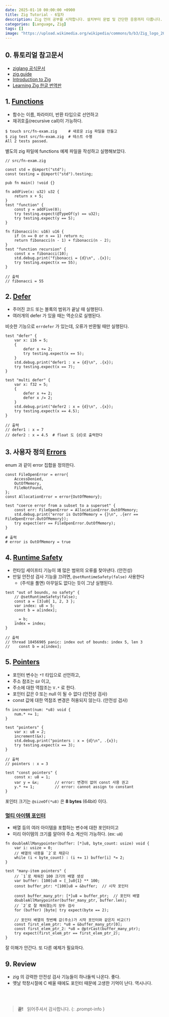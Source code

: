 ```yaml
---
date: 2025-01-10 00:00:00 +0900
title: Zig Tutorial - 6일차
description: Zig 언어 공부를 시작합니다. 설치부터 문법 및 간단한 응용까지 다룹니다.
categories: [Language, Zig]
tags: []
image: "https://upload.wikimedia.org/wikipedia/commons/b/b3/Zig_logo_2020.svg"
---
```


## 0. 튜토리얼 참고문서

- [ziglang 공식문서](https://ziglang.org/documentation/master/)
- [zig.guide](https://zig.guide/getting-started/hello-world)
- [Introduction to Zig](https://pedropark99.github.io/zig-book/)
- [Learning Zig 한글 번역판](https://faultnote.github.io/posts/learning-zig/)


## 1. [Functions](https://zig.guide/language-basics/functions)

- 함수는 이름, 파라미터, 반환 타입으로 선언하고
- 재귀호출(recursive call)이 가능하다.

```console
$ touch src/fn-exam.zig     # 새로운 zig 파일을 만들고
$ zig test src/fn-exam.zig  # 테스트 수행
All 2 tests passed.
```

별도의 zig 파일에 functions 예제 파일을 작성하고 실행해보았다.

```zig
// src/fn-exam.zig

const std = @import("std");
const testing = @import("std").testing;

pub fn main() !void {}

fn addFive(x: u32) u32 {
    return x + 5;
}
test "function" {
    const y = addFive(0);
    try testing.expect(@TypeOf(y) == u32);
    try testing.expect(y == 5);
}

fn fibonacci(n: u16) u16 {
    if (n == 0 or n == 1) return n;
    return fibonacci(n - 1) + fibonacci(n - 2);
}
test "function recursion" {
    const x = fibonacci(10);
    std.debug.print("fibonacci = {d}\n", .{x});
    try testing.expect(x == 55);
}

// 출력
// fibonacci = 55
```

## 2. [Defer](https://zig.guide/language-basics/defer)

- 주어진 코드 또는 블록의 범위가 끝날 때 실행된다.
- 여러개의 defer 가 있을 때는 역순으로 실행된다.

비슷한 기능으로 `errdefer` 가 있는데, 오류가 반환될 때만 실행된다.

```zig
test "defer" {
    var x: i16 = 5;
    {
        defer x += 2;
        try testing.expect(x == 5);
    }
    std.debug.print("defer1 : x = {d}\n", .{x});
    try testing.expect(x == 7);
}

test "multi defer" {
    var x: f32 = 5;
    {
        defer x += 2;
        defer x /= 2;
    }
    std.debug.print("defer2 : x = {d}\n", .{x});
    try testing.expect(x == 4.5);
}

// 출력
// defer1 : x = 7
// defer2 : x = 4.5  # float 도 {d}로 출력한다
```

## 3. 사용자 정의 [Errors](https://zig.guide/language-basics/errors)

enum 과 같이 error 집합을 정의한다.

```zig
const FileOpenError = error{
    AccessDenied,
    OutOfMemory,
    FileNotFound,
};
const AllocationError = error{OutOfMemory};

test "coerce error from a subset to a superset" {
    const err: FileOpenError = AllocationError.OutOfMemory;
    std.debug.print("error is OutOfMemory = {}\n", .{err == FileOpenError.OutOfMemory});
    try expect(err == FileOpenError.OutOfMemory);
}

# 출력
# error is OutOfMemory = true
```

## 4. [Runtime Safety](https://zig.guide/language-basics/runtime-safety)

- 런타임 세이프티 기능이 꽤 많은 범위의 오류를 찾아낸다. (안전성)
- 만일 안전성 검사 기능을 끄려면, `@setRuntimeSafety(false)` 사용한다
  - (주석을 풀면) 아무일도 없다는 듯이 그냥 실행된다.

```zig
test "out of bounds, no safety" {
    // @setRuntimeSafety(false);
    const a = [3]u8{ 1, 2, 3 };
    var index: u8 = 5;
    const b = a[index];

    _ = b;
    index = index;
}

// 출력
// thread 18456905 panic: index out of bounds: index 5, len 3
//    const b = a[index];
```

## 5. [Pointers](https://zig.guide/language-basics/pointers)

- 포인터 변수는 `*T` 타입으로 선언하고,
- 주소 참조는 `&V` 이고,
- 주소에 대한 역참조는 `V.*` 로 한다.
- 포인터 값은 0 또는 null 이 될 수 없다 (안전성 검사)
- const 값에 대한 역참조 변경은 허용되지 않는다. (안전성 검사)

```zig
fn increment(num: *u8) void {
    num.* += 1;
}

test "pointers" {
    var x: u8 = 2;
    increment(&x);
    std.debug.print("pointers : x = {d}\n", .{x});
    try testing.expect(x == 3);
}

// 출력
// pointers : x = 3

test "const pointers" {
    const x: u8 = 1;
    var y = &x;       // error: 변경이 없어 const 사용 권고
    y.* += 1;         // error: cannot assign to constant
}
```

포인터 크기는 `@sizeOf(*u8)` 은 **8 bytes** (64bit) 이다.

### [멀티 아이템 포인터](https://zig.guide/language-basics/many-item-pointers)

- 배열 등의 여러 아이템을 포함하는 변수에 대한 포인터이고
- 미리 아이템의 크기를 알아야 주소 계산이 가능하다. (ex: `u8`)

```zig
fn doubleAllManypointer(buffer: [*]u8, byte_count: usize) void {
    var i: usize = 0;
    // 배열의 내용을 `2`로 채운다
    while (i < byte_count) : (i += 1) buffer[i] *= 2;
}

test "many-item pointers" {
    // `1`로 채워진 100 크기의 배열 생성
    var buffer: [100]u8 = [_]u8{1} ** 100;
    const buffer_ptr: *[100]u8 = &buffer;  // 시작 포인터

    const buffer_many_ptr: [*]u8 = buffer_ptr;  // 포인터 배열
    doubleAllManypointer(buffer_many_ptr, buffer.len);
    // `2`로 잘 채워졌는지 모두 검사
    for (buffer) |byte| try expect(byte == 2);

    // 포인터 배열의 첫번째 값(주소)가 시작 포인터와 같은지 비교(?)
    const first_elem_ptr: *u8 = &buffer_many_ptr[0];
    const first_elem_ptr_2: *u8 = @ptrCast(buffer_many_ptr);
    try expect(first_elem_ptr == first_elem_ptr_2);
}
```

잘 이해가 안간다. 또 다른 예제가 필요하다.


## 9. Review

- zig 의 강력한 안전성 검사 기능들이 하나둘씩 나온다. 좋다.
- 옛날 학창시절에 C 배울 때에도 포인터 때문에 고생한 기억이 난다. 역시나다.

&nbsp; <br />
&nbsp; <br />

> **끝!** &nbsp; 읽어주셔서 감사합니다.
{: .prompt-info }